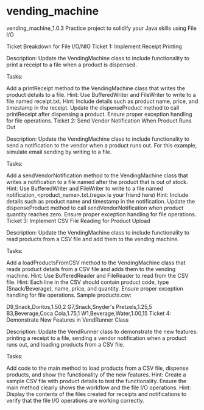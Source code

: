 # vending_machine
vending_machine_1.0.3
Practice project to solidify your Java skills using File I/O

Ticket Breakdown for File I/O/NIO
Ticket 1: Implement Receipt Printing

Description: Update the VendingMachine class to include functionality to print a receipt to a file when a product is dispensed.

Tasks:

Add a printReceipt method to the VendingMachine class that writes the product details to a file.
Hint: Use BufferedWriter and FileWriter to write to a file named receipt.txt.
Hint: Include details such as product name, price, and timestamp in the receipt.
Update the dispenseProduct method to call printReceipt after dispensing a product.
Ensure proper exception handling for file operations.
Ticket 2: Send Vendor Notification When Product Runs Out

Description: Update the VendingMachine class to include functionality to send a notification to the vendor when a product runs out. For this example, simulate email sending by writing to a file.

Tasks:

Add a sendVendorNotification method to the VendingMachine class that writes a notification to a file named after the product that is out of stock.
Hint: Use BufferedWriter and FileWriter to write to a file named notification_<product_name>.txt.(regex is your friend here)
Hint: Include details such as product name and timestamp in the notification.
Update the dispenseProduct method to call sendVendorNotification when product quantity reaches zero.
Ensure proper exception handling for file operations.
Ticket 3: Implement CSV File Reading for Product Upload

Description: Update the VendingMachine class to include functionality to read products from a CSV file and add them to the vending machine.

Tasks:

Add a loadProductsFromCSV method to the VendingMachine class that reads product details from a CSV file and adds them to the vending machine.
Hint: Use BufferedReader and FileReader to read from the CSV file.
Hint: Each line in the CSV should contain product code, type (Snack/Beverage), name, price, and quantity.
Ensure proper exception handling for file operations.
Sample products.csv:

D9,Snack,Doritos,1.50,2
G7,Snack,Snyder's Pretzels,1.25,5
B3,Beverage,Coca Cola,1.75,1
W1,Beverage,Water,1.00,15
Ticket 4: Demonstrate New Features in VendRunner Class

Description: Update the VendRunner class to demonstrate the new features: printing a receipt to a file, sending a vendor notification when a product runs out, and loading products from a CSV file.

Tasks:

Add code to the main method to load products from a CSV file, dispense products, and show the functionality of the new features.
Hint: Create a sample CSV file with product details to test the functionality.
Ensure the main method clearly shows the workflow and the file I/O operations.
Hint: Display the contents of the files created for receipts and notifications to verify that the file I/O operations are working correctly.

